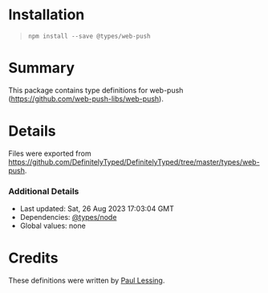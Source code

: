 # Installation
> `npm install --save @types/web-push`

# Summary
This package contains type definitions for web-push (https://github.com/web-push-libs/web-push).

# Details
Files were exported from https://github.com/DefinitelyTyped/DefinitelyTyped/tree/master/types/web-push.

### Additional Details
 * Last updated: Sat, 26 Aug 2023 17:03:04 GMT
 * Dependencies: [@types/node](https://npmjs.com/package/@types/node)
 * Global values: none

# Credits
These definitions were written by [Paul Lessing](https://github.com/paullessing).
